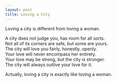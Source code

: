 ```yaml
---
layout: post
title: Loving a City
---
```


Loving a city is different from loving a woman.

A city does not judge you, has room for all sorts.  
Not all of its corners are safe, but some are yours.  
The city will love you fairly, honestly, openly.  
Your love will never encompass her entirety.  
Your love may be strong, but the city is stronger.  
The city will always outlive your love for it.

Actually, loving a city is exactly like loving a woman.
